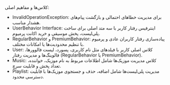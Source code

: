 کلاس‌ها و مفاهیم اصلی:
- InvalidOperationException: برای مدیریت خطاهای احتمالی و بازگشت پیام‌های هشدار مناسب.
- UserBehavior Interface: اینترفیس رفتار کاربر با سه متد اصلی برای ساخت پلی‌لیست، پخش موسیقی و خرید اکانت پرمیوم.
- RegularBehavior و PremiumBehavior: پیاده‌سازی رفتار کاربران عادی و پرمیوم با تنظیم محدودیت‌ها یا امکانات مختلف.
- User: کلاس اصلی کاربر با فیلدهای مثل نام کاربری، پسورد، لیست فالوور‌ها، فالوینگ‌ها و مدیریت رفتار (RegularBehavior یا PremiumBehavior).
- Music: کلاس مدیریت موزیک‌ها شامل اطلاعات مربوط به نام موزیک، خواننده، تعداد پخش و قابلیت سرچ.
- Playlist: مدیریت پلی‌لیست‌ها شامل اضافه، حذف و جستجوی موزیک‌ها با قابلیت دسترسی محدود.


